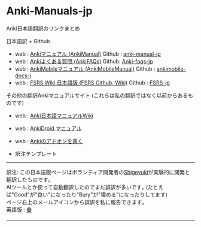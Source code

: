 # Anki-Manuals-jp
Anki日本語翻訳のリンクまとめ

日本語訳 + Github

* web : [Ankiマニュアル (AnkiManual)](https://shigeyukey.github.io/anki-manual-jp/)  Github : [anki-manual-jp](https://github.com/shigeyukey/anki-manual-jp/issues)
* web : [Ankiよくある質問 (AnkiFAQs)](https://shigeyukey.github.io/Anki-faqs-jp/)  Github: [Anki-faqs-jp](https://github.com/shigeyukey/Anki-faqs-jp/issues)
* web : [AnkiMobileマニュアル (AnkiMobileManual)](https://shigeyukey.github.io/ankimobile-docs-jp/)  Github : [ankimobile-docs-j](https://github.com/shigeyukey/ankimobile-docs-jp/issues)
* web : [FSRS Wiki 日本語版 (FSRS Github, Wiki)](https://shigeyukey.github.io/FSRS-jp/)  Github : [FSRS-jp](https://github.com/shigeyukey/FSRS-jp/issues)


その他の翻訳Ankiマニュアルサイト (これらは私の翻訳ではなく以前からあるものです)

* web : [Anki日本語マニュアルWiki](https://wikiwiki.jp/rage2050/)
* web : [AnkiDroid マニュアル](https://ankidroid.org/docs/manual-ja.html)
* web : [Ankiのアドオンを書く](https://t-cool.github.io/anki-addon-docs-ja/)


* 訳注テンプレート

----

訳注: この日本語版ページはボランティア開発者の[Shigeyuki](http://patreon.com/Shigeyuki)が実験的に開発と翻訳したものです｡  
AIツールとか使って自動翻訳したのでまだ誤訳が多いです｡ (たとえば"Good"が"良い"になったり"Bury"が"埋める"になったりしてます)  
ページ右上のメールアイコンから誤訳を私に報告できます｡  
英語版 : [🟢](🟢)

----
